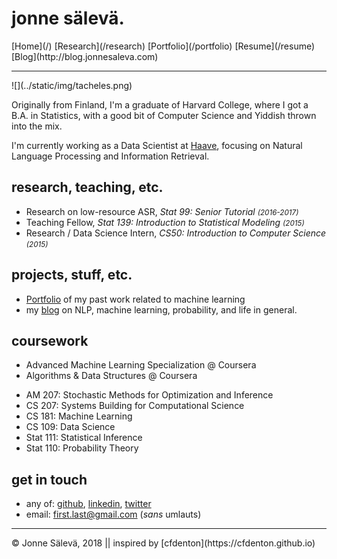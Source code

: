 <div id='topheader'>

# jonne sälevä.

</div>

<thead>

<tr>

  <td>[Home](/)</td>

  <td>[Research](/research)</td>

  <td>[Portfolio](/portfolio)</td>

  <td>[Resume](/resume)</td>

  <td>[Blog](http://blog.jonnesaleva.com)</td>

</tr>

</thead>

---

<div id='profile'>![](../static/img/tacheles.png)</div>

<div id='container'>

Originally from Finland, I'm a graduate of Harvard College, where I got a B.A. in Statistics, with a good bit of Computer Science and Yiddish thrown into the mix. 

I'm currently working as a Data Scientist at [Haave](https://www.haave.io), focusing on Natural Language Processing and Information Retrieval.

## research, teaching, etc.

- Research on low-resource ASR, *Stat 99: Senior Tutorial <small>(2016-2017)</small>* 
- Teaching Fellow, *Stat 139: Introduction to Statistical Modeling <small>(2015)</small>* 
- Research / Data Science Intern, *CS50: Introduction to Computer Science <small>(2015)</small>* 

## projects, stuff, etc.

- [Portfolio](/portfolio) of my past work related to machine learning
- my [blog](http://blog.jonnesaleva.com) on NLP, machine learning, probability, and life in general.

## coursework

<div>

- Advanced Machine Learning Specialization @ Coursera
- Algorithms & Data Structures @ Coursera

</div>

<div>

- AM 207: Stochastic Methods for Optimization and Inference
- CS 207: Systems Building for Computational Science
- CS 181: Machine Learning
- CS 109: Data Science
- Stat 111: Statistical Inference
- Stat 110: Probability Theory

</div>

## get in touch

- any of: [github](https://www.github.com/j0ma), [linkedin](https://linkedin.com/in/jonnesaleva), [twitter](https://twitter.com/jonnesaleva)
- email: first.last@gmail.com (*sans* umlauts)

</div>

---

<tfoot>

<tr>

  <td>© Jonne Sälevä, 2018 || inspired by [cfdenton](https://cfdenton.github.io)</td>

</tr>

</tfoot>